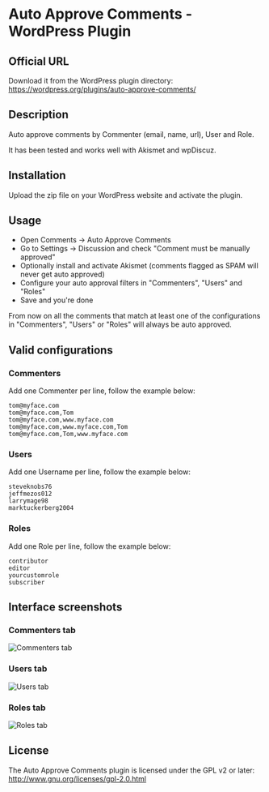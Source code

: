 # Auto Approve Comments - WordPress Plugin

## Official URL
Download it from the WordPress plugin directory:  
https://wordpress.org/plugins/auto-approve-comments/


## Description
Auto approve comments by Commenter (email, name, url), User and Role. 
  
It has been tested and works well with Akismet and wpDiscuz.

## Installation
Upload the zip file on your WordPress website and activate the plugin.

## Usage
* Open Comments -> Auto Approve Comments
* Go to Settings -> Discussion and check "Comment must be manually approved" 
* Optionally install and activate Akismet (comments flagged as SPAM will never get auto approved) 
* Configure your auto approval filters in "Commenters", "Users" and "Roles"
* Save and you're done

From now on all the comments that match at least one of the configurations in "Commenters", "Users" or "Roles" will always be auto approved.

## Valid configurations

### Commenters
Add one Commenter per line, follow the example below:  
```
tom@myface.com
tom@myface.com,Tom
tom@myface.com,www.myface.com
tom@myface.com,www.myface.com,Tom
tom@myface.com,Tom,www.myface.com
```

### Users
Add one Username per line, follow the example below:  
```
steveknobs76
jeffmezos012
larrymage98
marktuckerberg2004
```

### Roles
Add one Role per line, follow the example below:  
```
contributor
editor
yourcustomrole
subscriber
```

## Interface screenshots

### Commenters tab  
![Commenters tab](screenshot-1.jpg)

### Users tab  
![Users tab](screenshot-2.jpg)

### Roles tab  
![Roles tab](screenshot-3.jpg)


## License
The Auto Approve Comments plugin is licensed under the GPL v2 or later:  
http://www.gnu.org/licenses/gpl-2.0.html

